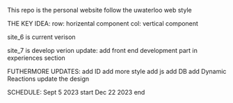 This repo is the personal website follow the uwaterloo web style

THE KEY IDEA:
row: horizental component
col: vertical component

site_6 is current verison

site_7 is develop verion
    update: add front end development part in experiences section

FUTHERMORE UPDATES:
add ID
add more style
add js
add DB
add Dynamic Reactions
update the design

SCHEDULE:
Sept 5 2023 start
Dec 22 2023 end